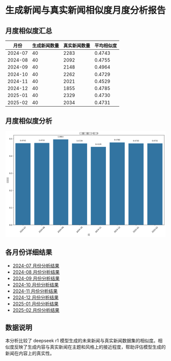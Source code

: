 # 生成新闻与真实新闻相似度月度分析报告

## 月度相似度汇总

| 月份 | 生成新闻数量 | 真实新闻数量 | 平均相似度 |
|------|------------|--------------|----------|
| 2024-07 | 40 | 2283 | 0.4743 |
| 2024-08 | 40 | 2092 | 0.4755 |
| 2024-09 | 40 | 2148 | 0.4964 |
| 2024-10 | 40 | 2262 | 0.4729 |
| 2024-11 | 40 | 2021 | 0.4529 |
| 2024-12 | 40 | 1855 | 0.4785 |
| 2025-01 | 40 | 2329 | 0.4730 |
| 2025-02 | 40 | 2034 | 0.4731 |

## 月度相似度分析

![月度相似度比较](monthly_similarity_comparison.png)

## 各月份详细结果

- [2024-07 月份分析结果](similarity_2024-07/top_similar_news.md)
- [2024-08 月份分析结果](similarity_2024-08/top_similar_news.md)
- [2024-09 月份分析结果](similarity_2024-09/top_similar_news.md)
- [2024-10 月份分析结果](similarity_2024-10/top_similar_news.md)
- [2024-11 月份分析结果](similarity_2024-11/top_similar_news.md)
- [2024-12 月份分析结果](similarity_2024-12/top_similar_news.md)
- [2025-01 月份分析结果](similarity_2025-01/top_similar_news.md)
- [2025-02 月份分析结果](similarity_2025-02/top_similar_news.md)

## 数据说明

本分析比较了 deepseek r1 模型生成的未来新闻与真实新闻数据集的相似度。相似度反映了生成内容与真实新闻在主题和风格上的接近程度，帮助评估模型生成的新闻在内容上的真实性。
